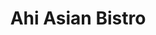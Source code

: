 ---
layout: place
title: "Ahi Asian Bistro"
permalink: /florida/tampa/ahi-asian-bistro.html
stateAbbr: FL
stateName: Florida
cityName: Tampa
seo:
  name: "Ahi Asian Bistro"
  type: Restaurant
  links: http://www.ahiasianbistro.com/
description: "Ahi Asian Bistro serves delicious sushi in Tampa, Florida. Try fresh Japanese dishes for a great dining experience. Available for takeout, delivery, lunch, and dinner."
place_id: ChIJyeFTA8DBwogRpNbNsMFWuFE
photos:
  - name: >-
      places/ChIJyeFTA8DBwogRpNbNsMFWuFE/photos/AeeoHcIK5x68AyMwqDl5Rw4JNIE7Lm2dGA8rxHHjvkqSCIGaFbLWnvdMZ566e5ODXzei_rX-9wzZouz_M-u5jdNiZZJWj8J3PbfVlTqzOPAnnSOq5VtCW0HO_Dr8YyTeXRZmMlZm6UTTx1i5Ul_57Iek9AJfuxtaOn0xQX7BkamCPXSzGAqQTPVR0zKaFC_i5jmmthATLUhfpGp5IYVl-cC1iND3Ze-AgjBHFKj4ATpB322hD0QiIubG6PuQRf3hrnmOLglC9GtRM627udABOyr1IsRPH6SZSeAUnJxdUdBB1WY6oQ
    widthPx: 4032
    heightPx: 2268
    authorAttributions:
      - displayName: Ahi Asian Bistro
        uri: https://maps.google.com/maps/contrib/114822812636625931070
        photoUri: >-
          https://lh3.googleusercontent.com/a-/ALV-UjWRBvSuPMdpifZjTuu6Ct_44WmIqpJKEkk3mzaZsXvdKA64AEeH=s100-p-k-no-mo
    flagContentUri: >-
      https://www.google.com/local/imagery/report/?cb_client=maps_api_places.places_api&image_key=!1e10!2sAF1QipOlj2z7j2r3Xm8VDXKe38cMEVS5yKBCQBDMA8Wn&hl=en-US
    googleMapsUri: >-
      https://www.google.com/maps/place//data=!3m4!1e2!3m2!1sAF1QipOlj2z7j2r3Xm8VDXKe38cMEVS5yKBCQBDMA8Wn!2e10!4m2!3m1!1s0x88c2c1c00353e1c9:0x51b856c1b0cdd6a4
  - name: >-
      places/ChIJyeFTA8DBwogRpNbNsMFWuFE/photos/AeeoHcL39WV72AMj7U-RUxZAQLyTnC86nWepYJhYr8X8PDInP6qHD8PiGFMqqpo_wPwGcmjeC3hI4Jy2u7w-94_704y7J-hu6svxd1g3yuc5pW_xTP7p2Q3OlmqxVzEvTzCjv2aKqZy2YOpGi2y8VUtIvvZP-oToFT4-QGsxf_h1ytWzzoT9x-BCOywn1HC1Cs1Uja32guIg5SgTQebe8Beo3Fscj728LesjbKx_bhOF4Pkuyd7Ki1HNXVWPtGx2r_2k35vL4GEomI6Drg9xFVZDHvY2jh-aGAjrInfSySzFwWf4iw
    widthPx: 3024
    heightPx: 4032
    authorAttributions:
      - displayName: Ahi Asian Bistro
        uri: https://maps.google.com/maps/contrib/114822812636625931070
        photoUri: >-
          https://lh3.googleusercontent.com/a-/ALV-UjWRBvSuPMdpifZjTuu6Ct_44WmIqpJKEkk3mzaZsXvdKA64AEeH=s100-p-k-no-mo
    flagContentUri: >-
      https://www.google.com/local/imagery/report/?cb_client=maps_api_places.places_api&image_key=!1e10!2sAF1QipOFuCDABffzpJkSQTrDAogTE3RmoKehhNcBdJpA&hl=en-US
    googleMapsUri: >-
      https://www.google.com/maps/place//data=!3m4!1e2!3m2!1sAF1QipOFuCDABffzpJkSQTrDAogTE3RmoKehhNcBdJpA!2e10!4m2!3m1!1s0x88c2c1c00353e1c9:0x51b856c1b0cdd6a4
  - name: >-
      places/ChIJyeFTA8DBwogRpNbNsMFWuFE/photos/AeeoHcIn3B4_idjBjd4jm6V5HacOwj--GPFdFWOixzCR4hRSSh8TtVeBcITW6iFgC9k-JUROKL8aj6W9OkXxUdGZip1Jp9dJ3bEzbemZU1dHGJK1aItu1BJwncCVw4QS7u0ZxoNDmM61wVH1pZptjrt2fdwYPwUh47ErheQkcXIAm03QEUNMA5miUswQpHD81GM1yupNjLMC-PkmhjA30NUOfN9qi5tT2uuRvjTZ-Xi0P3_eQvP0MAKqBIrhD10wumDdOiC_GEYN968RLnvnVVD3tGi1M75C8rYDYqKOVZTT4YttTw4LWYdf2KXXcQfmNe3kFh8SFmtsBZ2w-JRbzNU8JRtqY2YnggxL4LEJxtzoKe5T8UtNF85W6MBHJTEJU1goys1p7Y4Elaa1CH9wDQTrsWUn7JUnslgijwZLW1jy-ccoBEY
    widthPx: 1151
    heightPx: 1435
    authorAttributions:
      - displayName: Dahye Cho
        uri: https://maps.google.com/maps/contrib/103583009091007766148
        photoUri: >-
          https://lh3.googleusercontent.com/a-/ALV-UjUY7qPiP9UhAw1y-YiMEpAtbgvxR9zGbK8rCb74xx0WtsTHyktcIg=s100-p-k-no-mo
    flagContentUri: >-
      https://www.google.com/local/imagery/report/?cb_client=maps_api_places.places_api&image_key=!1e10!2sCIHM0ogKEICAgICXnpqM0wE&hl=en-US
    googleMapsUri: >-
      https://www.google.com/maps/place//data=!3m4!1e2!3m2!1sCIHM0ogKEICAgICXnpqM0wE!2e10!4m2!3m1!1s0x88c2c1c00353e1c9:0x51b856c1b0cdd6a4
  - name: >-
      places/ChIJyeFTA8DBwogRpNbNsMFWuFE/photos/AeeoHcJyQNUSGOi4R5vKeHr9IBJjm1NrDTT5goC5U3mIVpjh8p4fDKGutLhlSB41O6W1SUS_uqyZx_PTWu_wpe5T5siv4sOTqzOwwTBxndAztWkq-iAZ3N5cfaR74nPj5Q26ev2zaZrFFFTt9_2TH7O77V99MhnhiOIyheFFjKjEimJX55L30NqL64DLiQI2xUx1_1lbqzB5aDXbn1vQuBaSM8nW7qLflG5Hko5GJRw4LnZDJ2Lih4ZBrjbnFgoEsfaLR-cIMo9vMpVon9lTUcc4MdYhTq0qLeCDsw1BDtvivK9B48r2hAS67QRHPI2Q8F715IRRGFvDrvYUDWgqMHMRPfyWJamDeBcErnNG283-RCGZYTLEMP9xs8sGcq3MZR41gt3UMbWHFo_CUyk6ODBXOFXhIkD6Pk1Ugw-MvUwfm76dqw
    widthPx: 1629
    heightPx: 1804
    authorAttributions:
      - displayName: Robert Negron
        uri: https://maps.google.com/maps/contrib/108355879802583536012
        photoUri: >-
          https://lh3.googleusercontent.com/a/ACg8ocJY901RFiyJmfkX4v7qRt4pwKXYgcZ1Nb4eXurqHX7TVkQrCQ=s100-p-k-no-mo
    flagContentUri: >-
      https://www.google.com/local/imagery/report/?cb_client=maps_api_places.places_api&image_key=!1e10!2sCIHM0ogKEICAgIDv0KbOJA&hl=en-US
    googleMapsUri: >-
      https://www.google.com/maps/place//data=!3m4!1e2!3m2!1sCIHM0ogKEICAgIDv0KbOJA!2e10!4m2!3m1!1s0x88c2c1c00353e1c9:0x51b856c1b0cdd6a4
  - name: >-
      places/ChIJyeFTA8DBwogRpNbNsMFWuFE/photos/AeeoHcKreQNGFom92-XDKurQKwITSQX8dyq5dijjINehtCxVU1Qm6g2YC4DVbHwzxB-WItRIxzPg6rdcTyeM8dfLn6iHIX0QiNa9d-rnEOq3T9aHwqZYd0Kofti-oQgCbTrulu4KYS4xm5cegtuz4PN9buwuCiEo6zJApeylmPgm3R4yX26utrGnsPzibx8d2usEsmeHj0ULOFg-jvXyvozyEFX0Y2bZQLeIwXr7GUAA33quGGchZWAwZjiTljg7hcDkC5eWOyjEyDRLwRJ_D_Igf4mbjgxexyLiyG-0cDBAcfPdtOJAM7e_mORzMAe74bqLfU7lhy5E60TtCjFLG6VoXMA4JdIw1abdyWosgzLPx7iXVrHc6pKw-aMh_wSNy1xOoWPm_fGEfrmwj0j9vLE8F3etQkqkv7HkJhgJ7Y7GvieNvI96
    widthPx: 3024
    heightPx: 4032
    authorAttributions:
      - displayName: Marya Torres-Chapman
        uri: https://maps.google.com/maps/contrib/110662579643216433569
        photoUri: >-
          https://lh3.googleusercontent.com/a/ACg8ocLygWJD0O-HfA3-ky9igt3Q9L7S_WlJIEoxPRrEcrLyUYzQVQ=s100-p-k-no-mo
    flagContentUri: >-
      https://www.google.com/local/imagery/report/?cb_client=maps_api_places.places_api&image_key=!1e10!2sCIHM0ogKEICAgID25LL4tQE&hl=en-US
    googleMapsUri: >-
      https://www.google.com/maps/place//data=!3m4!1e2!3m2!1sCIHM0ogKEICAgID25LL4tQE!2e10!4m2!3m1!1s0x88c2c1c00353e1c9:0x51b856c1b0cdd6a4
  - name: >-
      places/ChIJyeFTA8DBwogRpNbNsMFWuFE/photos/AeeoHcKCIajnDxlEiIBGj6JZZaQEPbI0yB_AVNfvYtc1TA36MGid-pVU7haZtnTDwwA8C82bqJk7r4yb6Jx4_mu38a5zlFvB8b1dJJHEX1VVk2AWLLqMc7988ESc9yTLveXowNE33NyqQH81BrdwRe08Wsbxh4y0ouF6PY8rIhZShvwMEQBgYY3tV-tQlzroSj69tF8b2I57Jvr-7M9kbq6vLZb_4NoulCMkSLHnsVukaBL3-Y7fFnT74BmfKsYWztEG60Yes-MCf_g1qWFAS8i1F4YkwcSopqdWtCsbZIpQQ3rllVWUuqx0oe0rmA2U8UN1j6NbJsfbuZj3IC2Y3RA8x42dPt-KsCR6dxad80wwIjmGj8gxOygDOLxAdjr3Ct3psxIvMk62q9TXc8aQWM7pzdpGGtHabzjnCcEfCwWjC-Fd-UNz
    widthPx: 4032
    heightPx: 3024
    authorAttributions:
      - displayName: Daniel Giancola
        uri: https://maps.google.com/maps/contrib/114737369977806647799
        photoUri: >-
          https://lh3.googleusercontent.com/a/ACg8ocJ_RXsfOUd5i-bvqliOKjJRBFY3J3dPzXMXsybpGoZh4Hc_kw=s100-p-k-no-mo
    flagContentUri: >-
      https://www.google.com/local/imagery/report/?cb_client=maps_api_places.places_api&image_key=!1e10!2sCIHM0ogKEICAgID1nKnRvgE&hl=en-US
    googleMapsUri: >-
      https://www.google.com/maps/place//data=!3m4!1e2!3m2!1sCIHM0ogKEICAgID1nKnRvgE!2e10!4m2!3m1!1s0x88c2c1c00353e1c9:0x51b856c1b0cdd6a4
  - name: >-
      places/ChIJyeFTA8DBwogRpNbNsMFWuFE/photos/AeeoHcLvmjywVtoLPA8BIg5gbOwel4wJJxI7arfdbNE6pAvqDIQTweB-ghWDfZrNefWt73gdG-Q4C5y7gkN7BNDoTC51CGxE-wfVKQyR6rdFFPJArkGjiWAEEoUBirnKXOBtLIYEUy6Eju5uMn8JNswbBbf2lLLXGYORFOIoKSBoN4a8X3MsvyINh2rurlGanOFmZIKe5MFiIPBrvJAk4dttz1XfVbhmbw2oe6Kk1FKqo9er2trmui4DNQ3j6ViUGOej1inIkwSaqbwKZsC4qbr48SHqpM9EBsP1Ls42D4a48t9eaRLFnXJyBGpVf40-pths81rg2_hNc_23W26e_bGNsz3wtXTnlS2IYyAUscvVVYja4O_DfRBXR4kyF0cSUJI66L78lqgk_g8LfitKKggHG75DiQSdYo_xHcb88XdqY7GApw
    widthPx: 2936
    heightPx: 2161
    authorAttributions:
      - displayName: Robert Negron
        uri: https://maps.google.com/maps/contrib/108355879802583536012
        photoUri: >-
          https://lh3.googleusercontent.com/a/ACg8ocJY901RFiyJmfkX4v7qRt4pwKXYgcZ1Nb4eXurqHX7TVkQrCQ=s100-p-k-no-mo
    flagContentUri: >-
      https://www.google.com/local/imagery/report/?cb_client=maps_api_places.places_api&image_key=!1e10!2sCIHM0ogKEICAgIDv0KbOZA&hl=en-US
    googleMapsUri: >-
      https://www.google.com/maps/place//data=!3m4!1e2!3m2!1sCIHM0ogKEICAgIDv0KbOZA!2e10!4m2!3m1!1s0x88c2c1c00353e1c9:0x51b856c1b0cdd6a4
  - name: >-
      places/ChIJyeFTA8DBwogRpNbNsMFWuFE/photos/AeeoHcLmPKijx0aWzu1EF82JuSIdW2azzIrlNVyCvnL3XV59HZIpvZr6UtSX9iyhWmMxVoJEkiFfutT-5OJE5HA-_PxkwEBl-0BkEehXgynbge6enJqW7Rgefhszh5MS_nEqCV4XzYmZktc_asxhw_oBBUH5ONmD7yuNx0ilL0sk_wKolShUPinppNFVSknsgybmk0wwLnQhAGYB3BMtDOvwOAS_BOX93dWKtzB32gJPwANZU3UsQMqUUfKJvn27Aez2erInAuREzz0O6bT0GZTSbboI71vS_V51gIZQiVuNvMTQ4auuE5ELOuMvN0i8vcAWZDCACupxtTLV4917eoyMdX6GHlwcEuAGjn9nglLlSayG_Ta76iY0K6WGRD9aetbEu7In6hUlj0Uxvu8oYWtMEBeoNDOmD4EtRXjo7J1agtYQ2w
    widthPx: 3000
    heightPx: 4000
    authorAttributions:
      - displayName: Chris and Tanya
        uri: https://maps.google.com/maps/contrib/108188748406171883234
        photoUri: >-
          https://lh3.googleusercontent.com/a-/ALV-UjVq8zuCRyFrSxYOMPUpXL27uQKW9Rb-eDlFZpIS4WOki90Igl06bg=s100-p-k-no-mo
    flagContentUri: >-
      https://www.google.com/local/imagery/report/?cb_client=maps_api_places.places_api&image_key=!1e10!2sCIHM0ogKEICAgMDIib_bKg&hl=en-US
    googleMapsUri: >-
      https://www.google.com/maps/place//data=!3m4!1e2!3m2!1sCIHM0ogKEICAgMDIib_bKg!2e10!4m2!3m1!1s0x88c2c1c00353e1c9:0x51b856c1b0cdd6a4
  - name: >-
      places/ChIJyeFTA8DBwogRpNbNsMFWuFE/photos/AeeoHcKTEvmUocepn9XekGjCUrwaLBS0L2mMh_9ske7V2sJORQCZp83rUmgYXjIJmYj96URfHr3L_v-2UC1Q-VMNdZTJaJBh33dzs3pRLjk8iPRZ55h89oqYKg3VGWkSeL2_dX2jo65UMziPMk4iC3Cv17biZc3y7sNDxzXEewAfm8y_Ft14IngewPMxaG7Pm15kbzCaXefATadsNM9STrlO94egEVHFY8atqWHPh6Ogln_Qgr-6wiBbwycsvO-LjnMX3zUbFIw3Go9YCImHWgugKOFgKwsuvWtfB7KDBrlMTjwywzjc11DzsA7Zp6eI-HPwz4gEs-5Ymwflkd-MKHgQBR8sakY4FOvKUyW0D9842lCjTuJEcRIqzmE4aLdV2bOi0AEH8Y_HvOmbnkqstpathHm7YINiTjizV8xODUPKqRoAIdWa
    widthPx: 3206
    heightPx: 1936
    authorAttributions:
      - displayName: Robert Negron
        uri: https://maps.google.com/maps/contrib/108355879802583536012
        photoUri: >-
          https://lh3.googleusercontent.com/a/ACg8ocJY901RFiyJmfkX4v7qRt4pwKXYgcZ1Nb4eXurqHX7TVkQrCQ=s100-p-k-no-mo
    flagContentUri: >-
      https://www.google.com/local/imagery/report/?cb_client=maps_api_places.places_api&image_key=!1e10!2sCIHM0ogKEICAgIDv0KbOpAE&hl=en-US
    googleMapsUri: >-
      https://www.google.com/maps/place//data=!3m4!1e2!3m2!1sCIHM0ogKEICAgIDv0KbOpAE!2e10!4m2!3m1!1s0x88c2c1c00353e1c9:0x51b856c1b0cdd6a4
  - name: >-
      places/ChIJyeFTA8DBwogRpNbNsMFWuFE/photos/AeeoHcLfe0m65k0tPYXGpzuzZOk1xiRQSykgrlIQ491YeCNj0qkKcioyE4WPVqnlHgHzoMkCaWYZzfiLQ9LroK6NgqjsklTkoD7t-3lsXm9ziBqrNnGLhkyOp6iRU78nSoA_QomU6Dqjx-nOskWnPBVwjUq2Ljf-fIalcT6NKKVHwX4zlwdOavbalXbnZ9YQ8amPsRlziVYv2OXrQ54ls7sorm4CER6B06gwrUGNIHlhEupkq7WHfWrM2Oq8u9xZZ4RT5v8d4RCA5DYVO6RLOUck5yYvI7xNHtfYRguWFQa0rFZkGAod-ka9HFH43S1SpXoB6k9566gt_IaPSfVocMRuZ8_IuJ14d157ktcSMEtTVztOV9nWez0Yi0U-DDNbxAIkPxpESLdJKUhBHXTzBcWIrHBVOI_W2j_5gMO93K6QjaXPRnE
    widthPx: 2992
    heightPx: 2992
    authorAttributions:
      - displayName: Kristin Zemlicka
        uri: https://maps.google.com/maps/contrib/114004325105487158218
        photoUri: >-
          https://lh3.googleusercontent.com/a/ACg8ocIDFyKUhlhc0J0Hyr2ZqaRFTZsVJsG1Sd5sUaCgaY1WURos=s100-p-k-no-mo
    flagContentUri: >-
      https://www.google.com/local/imagery/report/?cb_client=maps_api_places.places_api&image_key=!1e10!2sCIHM0ogKEICAgMCI6MvM3AE&hl=en-US
    googleMapsUri: >-
      https://www.google.com/maps/place//data=!3m4!1e2!3m2!1sCIHM0ogKEICAgMCI6MvM3AE!2e10!4m2!3m1!1s0x88c2c1c00353e1c9:0x51b856c1b0cdd6a4
address: 14841 N Dale Mabry Hwy, Tampa, FL 33618, USA
street: 14841 N Dale Mabry Hwy
city: Tampa
state: FL
zip: '33618'
country: USA
neighborhood: null
latitude: '28.083412'
longitude: '-82.503964'
accessibility_options:
  wheelchairAccessibleParking: true
  wheelchairAccessibleEntrance: true
  wheelchairAccessibleRestroom: true
  wheelchairAccessibleSeating: true
business_status: OPERATIONAL
name: Ahi Asian Bistro
google_maps_links:
  directionsUri: >-
    https://www.google.com/maps/dir//''/data=!4m7!4m6!1m1!4e2!1m2!1m1!1s0x88c2c1c00353e1c9:0x51b856c1b0cdd6a4!3e0
  placeUri: https://maps.google.com/?cid=5888551902681880228
  writeAReviewUri: >-
    https://www.google.com/maps/place//data=!4m3!3m2!1s0x88c2c1c00353e1c9:0x51b856c1b0cdd6a4!12e1
  reviewsUri: >-
    https://www.google.com/maps/place//data=!4m4!3m3!1s0x88c2c1c00353e1c9:0x51b856c1b0cdd6a4!9m1!1b1
  photosUri: >-
    https://www.google.com/maps/place//data=!4m3!3m2!1s0x88c2c1c00353e1c9:0x51b856c1b0cdd6a4!10e5
primary_type: Asian Restaurant
opening_hours:
  regular: null
  current: null
secondary_opening_hours:
  regular:
    weekdayDescriptions: null
    type: null
  current:
    weekdayDescriptions: null
    type: null
phone: (813) 374-5756
price_level: PRICE_LEVEL_MODERATE
price_range: $10 &ndash; $20
rating: '4.7'
rating_count: 0
website: http://www.ahiasianbistro.com/
reviews:
  - name: >-
      places/ChIJyeFTA8DBwogRpNbNsMFWuFE/reviews/ChZDSUhNMG9nS0VJQ0FnTURROVotbExBEAE
    relativePublishTimeDescription: a month ago
    rating: 5
    text:
      text: >-
        We've been delighted patrons of this place for several years now, and
        our experiences have been nothing short of exceptional. The first thing
        you notice is the extraordinary freshness of the ingredients – every
        bite is a testament to the high quality and dedication to sourcing the
        best produce.

        The atmosphere is warm and inviting, largely due to the incredibly
        friendly staff and the down to earth owner, who always goes out of their
        way to make us feel welcomed.

        One of the unique charms of this restaurant is the beautiful
        hand-painted koi on the wall. It's a beautiful piece of art that adds to
        the authentic ambiance and makes the environment even more enjoyable.

        We wholeheartedly recommend this sushi restaurant to anyone looking for
        a delightful dining experience.
      languageCode: en
    originalText:
      text: >-
        We've been delighted patrons of this place for several years now, and
        our experiences have been nothing short of exceptional. The first thing
        you notice is the extraordinary freshness of the ingredients – every
        bite is a testament to the high quality and dedication to sourcing the
        best produce.

        The atmosphere is warm and inviting, largely due to the incredibly
        friendly staff and the down to earth owner, who always goes out of their
        way to make us feel welcomed.

        One of the unique charms of this restaurant is the beautiful
        hand-painted koi on the wall. It's a beautiful piece of art that adds to
        the authentic ambiance and makes the environment even more enjoyable.

        We wholeheartedly recommend this sushi restaurant to anyone looking for
        a delightful dining experience.
      languageCode: en
    authorAttribution:
      displayName: Sunny Cee
      uri: https://www.google.com/maps/contrib/116692154825079420918/reviews
      photoUri: >-
        https://lh3.googleusercontent.com/a-/ALV-UjXe5IfOsUV0Yn6Q1Jnno0Q0cCUYTgiXAWPEUSqVR5LXD7FWVQ6CaQ=s128-c0x00000000-cc-rp-mo
    publishTime: '2025-03-12T22:43:34.077928Z'
    flagContentUri: >-
      https://www.google.com/local/review/rap/report?postId=ChZDSUhNMG9nS0VJQ0FnTURROVotbExBEAE&d=17924085&t=1
    googleMapsUri: >-
      https://www.google.com/maps/reviews/data=!4m6!14m5!1m4!2m3!1sChZDSUhNMG9nS0VJQ0FnTURROVotbExBEAE!2m1!1s0x88c2c1c00353e1c9:0x51b856c1b0cdd6a4
  - name: >-
      places/ChIJyeFTA8DBwogRpNbNsMFWuFE/reviews/ChdDSUhNMG9nS0VJQ0FnSUR2MEtiT2hBRRAB
    relativePublishTimeDescription: 3 months ago
    rating: 4
    text:
      text: >-
        As a sushi consumer for more than 40 years I seldom hesitate to try a
        place that is new to me. Quite often I walk out once I see the selection
        in the counter box. If what I see pleases me or I notice something
        special, I will stay.


        What attracted me was a chalkboard that listed Sweet Shrimp and a couple
        types of fish belly. I also noticed a specialty roll that I found very
        intriguing. When they told me the shrimp included the head, I was
        hooked.


        Their Toro was just ok. $15 for a couple small slices, not something I
        would order again. The Salmon Belly I liked much better, silky smooth
        with generous cuts. The star was the Sweet Shrimp. A succulent and tasty
        treasure that almost melted in my mouth. The crunchy head battered and
        cooked to perfection.


        As is customary, I tried the Tempura Shrimp and liked it as well. A very
        light batter, just a tad oily, that lets you experience the shrimp
        flavor. A different version that I found appealing.


        I did not try the roll I wanted because I was full. A complimentary Miso
        Soup and Spring Roll were a nice touch. The service was very good, they
        were patient, helpful, attentive and friendly throughout. I will be
        coming back. Come get you some.
      languageCode: en
    originalText:
      text: >-
        As a sushi consumer for more than 40 years I seldom hesitate to try a
        place that is new to me. Quite often I walk out once I see the selection
        in the counter box. If what I see pleases me or I notice something
        special, I will stay.


        What attracted me was a chalkboard that listed Sweet Shrimp and a couple
        types of fish belly. I also noticed a specialty roll that I found very
        intriguing. When they told me the shrimp included the head, I was
        hooked.


        Their Toro was just ok. $15 for a couple small slices, not something I
        would order again. The Salmon Belly I liked much better, silky smooth
        with generous cuts. The star was the Sweet Shrimp. A succulent and tasty
        treasure that almost melted in my mouth. The crunchy head battered and
        cooked to perfection.


        As is customary, I tried the Tempura Shrimp and liked it as well. A very
        light batter, just a tad oily, that lets you experience the shrimp
        flavor. A different version that I found appealing.


        I did not try the roll I wanted because I was full. A complimentary Miso
        Soup and Spring Roll were a nice touch. The service was very good, they
        were patient, helpful, attentive and friendly throughout. I will be
        coming back. Come get you some.
      languageCode: en
    authorAttribution:
      displayName: Robert Negron
      uri: https://www.google.com/maps/contrib/108355879802583536012/reviews
      photoUri: >-
        https://lh3.googleusercontent.com/a/ACg8ocJY901RFiyJmfkX4v7qRt4pwKXYgcZ1Nb4eXurqHX7TVkQrCQ=s128-c0x00000000-cc-rp-mo-ba6
    publishTime: '2024-12-16T20:25:16.850371Z'
    flagContentUri: >-
      https://www.google.com/local/review/rap/report?postId=ChdDSUhNMG9nS0VJQ0FnSUR2MEtiT2hBRRAB&d=17924085&t=1
    googleMapsUri: >-
      https://www.google.com/maps/reviews/data=!4m6!14m5!1m4!2m3!1sChdDSUhNMG9nS0VJQ0FnSUR2MEtiT2hBRRAB!2m1!1s0x88c2c1c00353e1c9:0x51b856c1b0cdd6a4
  - name: >-
      places/ChIJyeFTA8DBwogRpNbNsMFWuFE/reviews/ChZDSUhNMG9nS0VJQ0FnSUNYbnBxTUl3EAE
    relativePublishTimeDescription: 5 months ago
    rating: 5
    text:
      text: >-
        Must try! I came here more than 30 times. so delicious (I eat mainly
        sushi and roll) and everyone is nice here. I love it!

        Chicken karaake and Agedashi tofu is also good.
      languageCode: en
    originalText:
      text: >-
        Must try! I came here more than 30 times. so delicious (I eat mainly
        sushi and roll) and everyone is nice here. I love it!

        Chicken karaake and Agedashi tofu is also good.
      languageCode: en
    authorAttribution:
      displayName: Dahye Cho
      uri: https://www.google.com/maps/contrib/103583009091007766148/reviews
      photoUri: >-
        https://lh3.googleusercontent.com/a-/ALV-UjUY7qPiP9UhAw1y-YiMEpAtbgvxR9zGbK8rCb74xx0WtsTHyktcIg=s128-c0x00000000-cc-rp-mo-ba3
    publishTime: '2024-10-16T22:56:22.597413Z'
    flagContentUri: >-
      https://www.google.com/local/review/rap/report?postId=ChZDSUhNMG9nS0VJQ0FnSUNYbnBxTUl3EAE&d=17924085&t=1
    googleMapsUri: >-
      https://www.google.com/maps/reviews/data=!4m6!14m5!1m4!2m3!1sChZDSUhNMG9nS0VJQ0FnSUNYbnBxTUl3EAE!2m1!1s0x88c2c1c00353e1c9:0x51b856c1b0cdd6a4
  - name: >-
      places/ChIJyeFTA8DBwogRpNbNsMFWuFE/reviews/ChZDSUhNMG9nS0VJQ0FnSURiOGZIakVBEAE
    relativePublishTimeDescription: 8 months ago
    rating: 3
    text:
      text: >-
        First time came here, it’s in a small area at a plaza. I would say it
        was clean when we walked in and served immediately as soon we sat down.
        The vibe good have been more vibrant, it’s a small restaurant. Our
        server was great and attentive to everything. The food was good except
        for the portions. Their portion sizes were a bit small and price was a
        little expensive for the amount you get. I got a side salad from my
        entrée and it had too much ginger dressing my lettuce was soaked in it.
        The sushi dinner could have been more portion for $25 what we paid for.
        Hibachi was great but noodles were a little bland. I left there wanting
        more but would go somewhere else next time.
      languageCode: en
    originalText:
      text: >-
        First time came here, it’s in a small area at a plaza. I would say it
        was clean when we walked in and served immediately as soon we sat down.
        The vibe good have been more vibrant, it’s a small restaurant. Our
        server was great and attentive to everything. The food was good except
        for the portions. Their portion sizes were a bit small and price was a
        little expensive for the amount you get. I got a side salad from my
        entrée and it had too much ginger dressing my lettuce was soaked in it.
        The sushi dinner could have been more portion for $25 what we paid for.
        Hibachi was great but noodles were a little bland. I left there wanting
        more but would go somewhere else next time.
      languageCode: en
    authorAttribution:
      displayName: Airika
      uri: https://www.google.com/maps/contrib/116840590618575038240/reviews
      photoUri: >-
        https://lh3.googleusercontent.com/a-/ALV-UjWVwXg8HwPxTqr8V5XnYCSInH-OVtzag_CpDLGijXx9xx5fA6o=s128-c0x00000000-cc-rp-mo-ba5
    publishTime: '2024-08-06T16:49:23.086502Z'
    flagContentUri: >-
      https://www.google.com/local/review/rap/report?postId=ChZDSUhNMG9nS0VJQ0FnSURiOGZIakVBEAE&d=17924085&t=1
    googleMapsUri: >-
      https://www.google.com/maps/reviews/data=!4m6!14m5!1m4!2m3!1sChZDSUhNMG9nS0VJQ0FnSURiOGZIakVBEAE!2m1!1s0x88c2c1c00353e1c9:0x51b856c1b0cdd6a4
  - name: >-
      places/ChIJyeFTA8DBwogRpNbNsMFWuFE/reviews/ChZDSUhNMG9nS0VJQ0FnSUR6OE4yNExBEAE
    relativePublishTimeDescription: 10 months ago
    rating: 5
    text:
      text: >-
        Stopped in for a late lunch today ..  it's a quaint place, plenty of
        seating. The staff was super attentive  -  drinks were delivered
        immediately and appetizers shortly after.. our rolls were beautifully
        presented on a boat.. Our server was hospitable and  pointed out each
        roll specifically.  We had a fresh feast on crab, tuna and salmon, the
        rice was delicious..  so soft and warm.


        The sushi chef even checked on us!!

        Our drinks were refilled without asking..


        We'll be back for sushi.. I look forward to door dashing too!!
      languageCode: en
    originalText:
      text: >-
        Stopped in for a late lunch today ..  it's a quaint place, plenty of
        seating. The staff was super attentive  -  drinks were delivered
        immediately and appetizers shortly after.. our rolls were beautifully
        presented on a boat.. Our server was hospitable and  pointed out each
        roll specifically.  We had a fresh feast on crab, tuna and salmon, the
        rice was delicious..  so soft and warm.


        The sushi chef even checked on us!!

        Our drinks were refilled without asking..


        We'll be back for sushi.. I look forward to door dashing too!!
      languageCode: en
    authorAttribution:
      displayName: Diane Quinby
      uri: https://www.google.com/maps/contrib/112609409763697155654/reviews
      photoUri: >-
        https://lh3.googleusercontent.com/a/ACg8ocIGMNkRb9G2cdoL4U92aoHQCgvskfeAF_hxQPySD--Uu-R7cQ=s128-c0x00000000-cc-rp-mo-ba4
    publishTime: '2024-06-07T02:46:17.950600Z'
    flagContentUri: >-
      https://www.google.com/local/review/rap/report?postId=ChZDSUhNMG9nS0VJQ0FnSUR6OE4yNExBEAE&d=17924085&t=1
    googleMapsUri: >-
      https://www.google.com/maps/reviews/data=!4m6!14m5!1m4!2m3!1sChZDSUhNMG9nS0VJQ0FnSUR6OE4yNExBEAE!2m1!1s0x88c2c1c00353e1c9:0x51b856c1b0cdd6a4
parking_options:
  freeParkingLot: true
  paidParkingLot: false
  freeStreetParking: false
  paidStreetParking: false
  valetParking: false
  freeGarageParking: false
  paidGarageParking: false
payment_options:
  acceptsCreditCards: true
  acceptsDebitCards: true
  acceptsCashOnly: false
  acceptsNfc: true
allow_dogs: null
curbside_pickup: true
delivery: true
dine_in: true
good_for_children: true
good_for_groups: true
good_for_sports: true
live_music: false
menu_for_children: true
outdoor_seating: true
reservable: true
restroom: true
serves_beer: true
serves_breakfast: false
serves_brunch: false
serves_cocktails: null
serves_coffee: true
serves_dinner: true
serves_dessert: true
serves_lunch: true
serves_vegetarian_food: true
serves_wine: true
takeout: true
update_category: essentials
summary: null

---